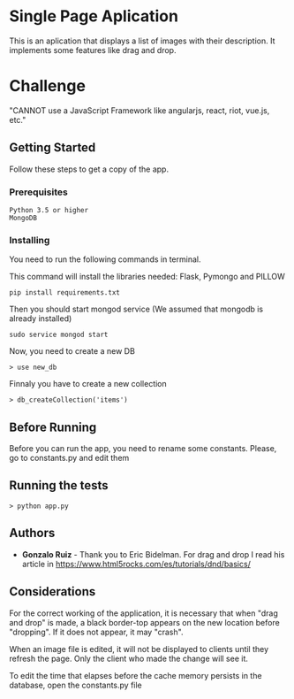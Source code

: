 # Single Page Aplication

This is an aplication that displays a list of images with their description. It implements some features like drag and drop.

# Challenge
"CANNOT use a JavaScript Framework like angularjs, react, riot, vue.js, etc."



## Getting Started

Follow these steps to get a copy of the app.

### Prerequisites

```
Python 3.5 or higher
MongoDB
```

### Installing

You need to run the following commands in terminal.

This command will install the libraries needed: Flask, Pymongo and PILLOW
```
pip install requirements.txt
```

Then you should start mongod service (We assumed that mongodb is already installed)
```
sudo service mongod start
```

Now, you need to create a new DB
```
> use new_db
```

Finnaly you have to create a new collection
```
> db_createCollection('items')
```

## Before Running

Before you can run the app, you need to rename some constants. Please, go to constants.py and edit them

## Running the tests

```
> python app.py
```

## Authors

* **Gonzalo Ruiz** - 
Thank you to Eric Bidelman. For drag and drop I read his article in https://www.html5rocks.com/es/tutorials/dnd/basics/


## Considerations

For the correct working of the application, it is necessary that when "drag and drop" is made, a black border-top appears on the new location before "dropping". If it does not appear, it may "crash".

When an image file is edited, it will not be displayed to clients until they refresh the page. Only the client who made the change will see it.

To edit the time that elapses before the cache memory persists in the database, open the constants.py file 

